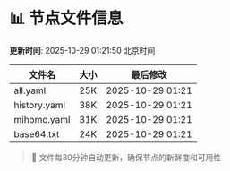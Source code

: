 # 📊 节点文件信息

**更新时间**: 2025-10-29 01:21:50 北京时间

| 文件名 | 大小 | 最后修改 |
|--------|------|----------|
| all.yaml | 25K | 2025-10-29 01:21 |
| history.yaml | 38K | 2025-10-29 01:21 |
| mihomo.yaml | 31K | 2025-10-29 01:21 |
| base64.txt | 24K | 2025-10-29 01:21 |

> 🔄 文件每30分钟自动更新，确保节点的新鲜度和可用性
